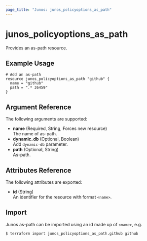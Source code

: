 ```yaml
---
page_title: "Junos: junos_policyoptions_as_path"
---
```


# junos_policyoptions_as_path

Provides an as-path resource.

## Example Usage

```hcl
# Add an as-path
resource junos_policyoptions_as_path "github" {
  name = "github"
  path = ".* 36459"
}
```

## Argument Reference

The following arguments are supported:

- **name** (Required, String, Forces new resource)  
  The name of as-path.
- **dynamic_db** (Optional, Boolean)  
  Add `dynamic-db` parameter.
- **path** (Optional, String)  
  As-path.

## Attributes Reference

The following attributes are exported:

- **id** (String)  
  An identifier for the resource with format `<name>`.

## Import

Junos as-path can be imported using an id made up of `<name>`, e.g.

```shell
$ terraform import junos_policyoptions_as_path.github github
```
